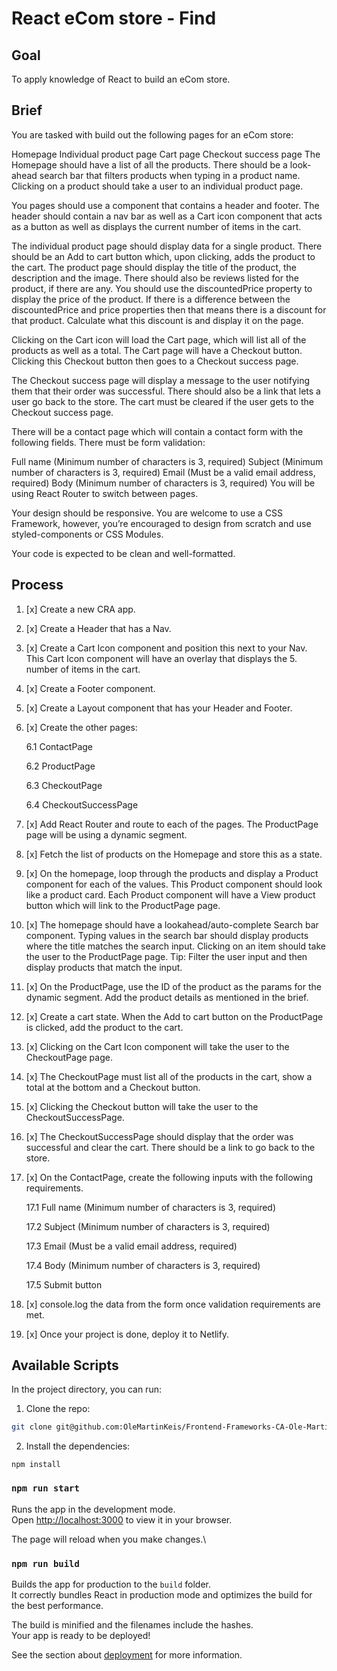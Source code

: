 # React eCom store - Find

## Goal

To apply knowledge of React to build an eCom store.

## Brief

You are tasked with build out the following pages for an eCom store:

Homepage
Individual product page
Cart page
Checkout success page
The Homepage should have a list of all the products. There should be a look-ahead search bar that filters products when typing in a product name. Clicking on a product should take a user to an individual product page.

You pages should use a <Layout> component that contains a header and footer. The header should contain a nav bar as well as a Cart icon component that acts as a button as well as displays the current number of items in the cart.

The individual product page should display data for a single product. There should be an Add to cart button which, upon clicking, adds the product to the cart. The product page should display the title of the product, the description and the image. There should also be reviews listed for the product, if there are any. You should use the discountedPrice property to display the price of the product. If there is a difference between the discountedPrice and price properties then that means there is a discount for that product. Calculate what this discount is and display it on the page.

Clicking on the Cart icon will load the Cart page, which will list all of the products as well as a total. The Cart page will have a Checkout button. Clicking this Checkout button then goes to a Checkout success page.

The Checkout success page will display a message to the user notifying them that their order was successful. There should also be a link that lets a user go back to the store. The cart must be cleared if the user gets to the Checkout success page.

There will be a contact page which will contain a contact form with the following fields. There must be form validation:

Full name (Minimum number of characters is 3, required)
Subject (Minimum number of characters is 3, required)
Email (Must be a valid email address, required)
Body (Minimum number of characters is 3, required)
You will be using React Router to switch between pages.

Your design should be responsive. You are welcome to use a CSS Framework, however, you’re encouraged to design from scratch and use styled-components or CSS Modules.

Your code is expected to be clean and well-formatted.

## Process

1. [x] Create a new CRA app.

2. [x] Create a Header that has a Nav.

3. [x] Create a Cart Icon component and position this next to your Nav. This Cart Icon component will have an overlay that displays the 5. number of items in the cart.

4. [x] Create a Footer component.

5. [x] Create a Layout component that has your Header and Footer.

6. [x] Create the other pages:

    6.1 ContactPage

    6.2 ProductPage

    6.3 CheckoutPage

    6.4 CheckoutSuccessPage

7. [x] Add React Router and route to each of the pages. The ProductPage page will be using a dynamic segment.

8. [x] Fetch the list of products on the Homepage and store this as a state.

9. [x] On the homepage, loop through the products and display a Product component for each of the values. This Product component should look like a product card. Each Product component will have a View product button which will link to the ProductPage page.
 
10. [x] The homepage should have a lookahead/auto-complete Search bar component. Typing values in the search bar should display products where the title matches the search input. Clicking on an item should take the user to the ProductPage page. Tip: Filter the user input and then display products that match the input.

11. [x] On the ProductPage, use the ID of the product as the params for the dynamic segment. Add the product details as mentioned in the brief.

12. [x] Create a cart state. When the Add to cart button on the ProductPage is clicked, add the product to the cart.

13. [x] Clicking on the Cart Icon component will take the user to the CheckoutPage page.

14. [x] The CheckoutPage must list all of the products in the cart, show a total at the bottom and a Checkout button.

15. [x] Clicking the Checkout button will take the user to the CheckoutSuccessPage.

16. [x] The CheckoutSuccessPage should display that the order was successful and clear the cart. There should be a link to go back to the store.

17. [x] On the ContactPage, create the following inputs with the following requirements.

    17.1 Full name (Minimum number of characters is 3, required)

    17.2 Subject (Minimum number of characters is 3, required)

    17.3 Email (Must be a valid email address, required)

    17.4 Body (Minimum number of characters is 3, required)

    17.5 Submit button

18. [x] console.log the data from the form once validation requirements are met.

19. [x] Once your project is done, deploy it to Netlify.



## Available Scripts

In the project directory, you can run:

1. Clone the repo:

```bash
git clone git@github.com:OleMartinKeis/Frontend-Frameworks-CA-Ole-Martin-Keiseraas.git
```

2. Install the dependencies:

```
npm install
```

### `npm run start`

Runs the app in the development mode.\
Open [http://localhost:3000](http://localhost:3000) to view it in your browser.

The page will reload when you make changes.\


### `npm run build`

Builds the app for production to the `build` folder.\
It correctly bundles React in production mode and optimizes the build for the best performance.

The build is minified and the filenames include the hashes.\
Your app is ready to be deployed!

See the section about [deployment](https://facebook.github.io/create-react-app/docs/deployment) for more information.


